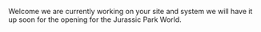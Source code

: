 Welcome we are currently working on your site and system we will have it up soon for the opening for the Jurassic Park World.

